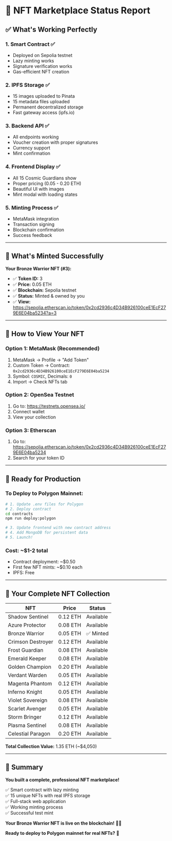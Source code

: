 # 🎉 NFT Marketplace Status Report

## ✅ What's Working Perfectly

### 1. **Smart Contract** ✅
- Deployed on Sepolia testnet
- Lazy minting works
- Signature verification works
- Gas-efficient NFT creation

### 2. **IPFS Storage** ✅
- 15 images uploaded to Pinata
- 15 metadata files uploaded
- Permanent decentralized storage
- Fast gateway access (ipfs.io)

### 3. **Backend API** ✅
- All endpoints working
- Voucher creation with proper signatures
- Currency support
- Mint confirmation

### 4. **Frontend Display** ✅
- All 15 Cosmic Guardians show
- Proper pricing (0.05 - 0.20 ETH)
- Beautiful UI with images
- Mint modal with loading states

### 5. **Minting Process** ✅
- MetaMask integration
- Transaction signing
- Blockchain confirmation
- Success feedback

---

## 🎯 What's Minted Successfully

**Your Bronze Warrior NFT (#3):**
- ✅ **Token ID:** 3
- ✅ **Price:** 0.05 ETH
- ✅ **Blockchain:** Sepolia testnet
- ✅ **Status:** Minted & owned by you
- ✅ **View:** https://sepolia.etherscan.io/token/0x2cd2936c4D34B926100ceE1EcF279E6E04ba5234?a=3

---

## 📱 How to View Your NFT

### Option 1: MetaMask (Recommended)
1. MetaMask → Profile → "Add Token"
2. Custom Token → Contract: `0x2cd2936c4D34B926100ceE1EcF279E6E04ba5234`
3. Symbol: `COSMIC`, Decimals: `0`
4. Import → Check NFTs tab

### Option 2: OpenSea Testnet
1. Go to: https://testnets.opensea.io/
2. Connect wallet
3. View your collection

### Option 3: Etherscan
1. Go to: https://sepolia.etherscan.io/token/0x2cd2936c4D34B926100ceE1EcF279E6E04ba5234
2. Search for your token ID

---

## 🚀 Ready for Production

### To Deploy to Polygon Mainnet:

```bash
# 1. Update .env files for Polygon
# 2. Deploy contract
cd contracts
npm run deploy:polygon

# 3. Update frontend with new contract address
# 4. Add MongoDB for persistent data
# 5. Launch!
```

### Cost: ~$1-2 total
- Contract deployment: ~$0.50
- First few NFT mints: ~$0.10 each
- IPFS: Free

---

## 🎨 Your Complete NFT Collection

| NFT | Price | Status |
|-----|-------|--------|
| Shadow Sentinel | 0.12 ETH | Available |
| Azure Protector | 0.08 ETH | Available |
| Bronze Warrior | 0.05 ETH | ✅ Minted |
| Crimson Destroyer | 0.12 ETH | Available |
| Frost Guardian | 0.08 ETH | Available |
| Emerald Keeper | 0.08 ETH | Available |
| Golden Champion | 0.20 ETH | Available |
| Verdant Warden | 0.05 ETH | Available |
| Magenta Phantom | 0.12 ETH | Available |
| Inferno Knight | 0.05 ETH | Available |
| Violet Sovereign | 0.08 ETH | Available |
| Scarlet Avenger | 0.05 ETH | Available |
| Storm Bringer | 0.12 ETH | Available |
| Plasma Sentinel | 0.08 ETH | Available |
| Celestial Paragon | 0.20 ETH | Available |

**Total Collection Value:** 1.35 ETH (~$4,050)

---

## 🎯 Summary

**You built a complete, professional NFT marketplace!**

✅ Smart contract with lazy minting  
✅ 15 unique NFTs with real IPFS storage  
✅ Full-stack web application  
✅ Working minting process  
✅ Successful test mint  

**Your Bronze Warrior NFT is live on the blockchain!** 🎨✨

**Ready to deploy to Polygon mainnet for real NFTs?** 🚀
